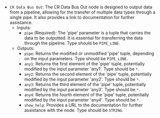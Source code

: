 - `CR Data Bus Out`: The CR Data Bus Out node is designed to output data from a pipeline, allowing for the transfer of multiple data types through a single pipe. It also provides a link to documentation for further assistance.
    - Inputs:
        - `pipe` (Required): The 'pipe' parameter is a tuple that carries the data to be outputted. It is essential for transferring the data through the pipeline. Type should be `PIPE_LINE`.
    - Outputs:
        - `pipe`: Returns the modified or unmodified 'pipe' tuple, depending on the input parameters. Type should be `PIPE_LINE`.
        - `any1`: Returns the first element of the 'pipe' tuple, potentially modified by the input parameter 'any1'. Type should be `*`.
        - `any2`: Returns the second element of the 'pipe' tuple, potentially modified by the input parameter 'any2'. Type should be `*`.
        - `any3`: Returns the third element of the 'pipe' tuple, potentially modified by the input parameter 'any3'. Type should be `*`.
        - `any4`: Returns the fourth element of the 'pipe' tuple, potentially modified by the input parameter 'any4'. Type should be `*`.
        - `show_help`: Provides a URL to the documentation for further assistance with the node. Type should be `STRING`.
